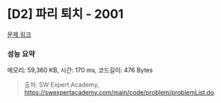 # [D2] 파리 퇴치 - 2001 

[문제 링크](https://swexpertacademy.com/main/code/problem/problemDetail.do?contestProbId=AV5PzOCKAigDFAUq) 

### 성능 요약

메모리: 59,360 KB, 시간: 170 ms, 코드길이: 476 Bytes



> 출처: SW Expert Academy, https://swexpertacademy.com/main/code/problem/problemList.do